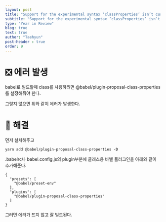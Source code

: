 ```yaml
---
layout: post
title: "Support for the experimental syntax ‘classProperties’ isn’t currently enabled"
subtitle: "Support for the experimental syntax ‘classProperties’ isn’t currently enabled"
type: "Year in Review"
blog: true
text: true
author: "Taehyun"
post-header : true
order: 9
---
```


# ❎ 에러 발생

babel로 빌드할때 class를 사용하려면 @babel/plugin-proposal-class-properties를 설정해줘야 한다.

그렇지 않으면 위와 같이 에러가 발생한다.

# 🌟 해결

먼저 설치해주고
```console
yarn add @babel/plugin-proposal-class-properties -D
```

.babelrc나 babel.config.js의 plugin부분에 클래스용 바벨 플러그인을 아래와 같이 추가해준다.
```vim
{
  "presets": [
    "@babel/preset-env"
  ],
  "plugins": [
    "@babel/plugin-proposal-class-properties"
  ]
}
```

그러면 에러가 뜨지 않고 잘 빌드된다.
